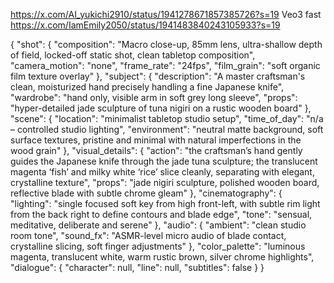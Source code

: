 
https://x.com/AI_yukichi2910/status/1941278671857385726?s=19
Veo3 fast https://x.com/IamEmily2050/status/1941483840243105933?s=19

{
  "shot": {
    "composition": "Macro close-up, 85mm lens, ultra-shallow depth of field, locked-off static shot, clean tabletop composition",
    "camera_motion": "none",
    "frame_rate": "24fps",
    "film_grain": "soft organic film texture overlay"
  },
  "subject": {
    "description": "A master craftsman's clean, moisturized hand precisely handling a fine Japanese knife",
    "wardrobe": "hand only, visible arm in soft grey long sleeve",
    "props": "hyper-detailed jade sculpture of tuna nigiri on a rustic wooden board"
  },
  "scene": {
    "location": "minimalist tabletop studio setup",
    "time_of_day": "n/a – controlled studio lighting",
    "environment": "neutral matte background, soft surface textures, pristine and minimal with natural imperfections in the wood grain"
  },
  "visual_details": {
    "action": "the craftsman’s hand gently guides the Japanese knife through the jade tuna sculpture; the translucent magenta ‘fish’ and milky white ‘rice’ slice cleanly, separating with elegant, crystalline texture",
    "props": "jade nigiri sculpture, polished wooden board, reflective blade with subtle chrome gleam"
  },
  "cinematography": {
    "lighting": "single focused soft key from high front-left, with subtle rim light from the back right to define contours and blade edge",
    "tone": "sensual, meditative, deliberate and serene"
  },
  "audio": {
    "ambient": "clean studio room tone",
    "sound_fx": "ASMR-level micro audio of blade contact, crystalline slicing, soft finger adjustments"
  },
  "color_palette": "luminous magenta, translucent white, warm rustic brown, silver chrome highlights",
  "dialogue": {
    "character": null,
    "line": null,
    "subtitles": false
  }
}
